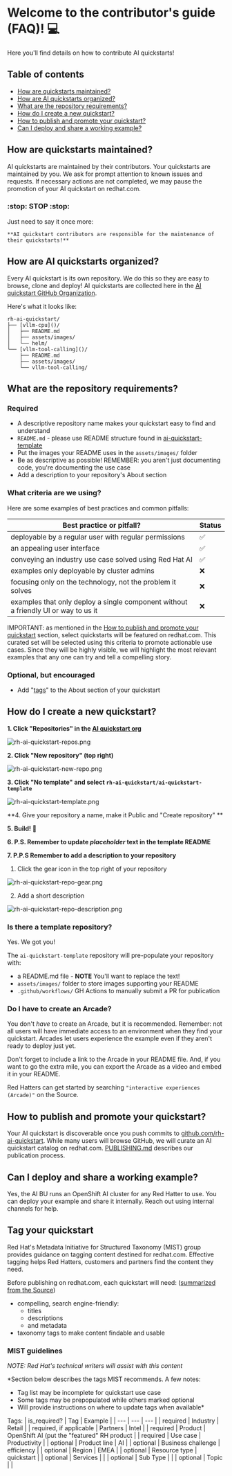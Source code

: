 # Welcome to the contributor's guide (FAQ)! :computer: 

Here you'll find details on how to contribute AI quickstarts!

## Table of contents

* [How are quickstarts maintained?](#how-are-quickstarts-maintained)
* [How are AI quickstarts organized?](#how-are-ai-quickstarts-organized)
* [What are the repository requirements?](#what-are-the-repository-requirements)
* [How do I create a new quickstart?](#how-do-i-create-a-new-quickstart)
* [How to publish and promote your quickstart?](#how-to-publish-and-promote-your-quickstart)
* [Can I deploy and share a working example?](#can-i-deploy-and-share-a-working-example) 



## How are quickstarts maintained? 

AI quickstarts are maintained by their contributors. Your quickstarts are maintained by
you. We ask for prompt attention to known issues and requests. If necessary
actions are not completed, we may pause the promotion of your AI quickstart on
redhat.com. 

### :stop: STOP :stop:
Just need to say it once more: 

    **AI quickstart contributors are responsible for the maintenance of their quickstarts!**

## How are AI quickstarts organized? 

Every AI quickstart is its own repository. We do this so they are easy to browse,
clone and deploy! AI quickstarts are collected here in the 
[AI quickstart GitHub Organization](https://github.com/rh-ai-quickstart). 

Here's what it looks like: 

```
rh-ai-quickstart/
├── [vllm-cpu]()/
│   ├── README.md 
│   ├── assets/images/
│   └── helm/
└── [vllm-tool-calling]()/
    ├── README.md 
    ├── assets/images/
    └── vllm-tool-calling/
```

## What are the repository requirements? 

### Required

* A descriptive repository name makes your quickstart easy to find and understand 
* `README.md` - please use README structure found in [ai-quickstart-template](https://github.com/rh-ai-quickstart/ai-quickstart-template)
* Put the images your README uses in the `assets/images/` folder
* Be as descriptive as possible! REMEMBER: you aren't just documenting code, you're documenting the use case
* Add a description to your repository's About section

### What criteria are we using? 

Here are some examples of best practices and common pitfalls: 

| Best practice or pitfall? | Status |
|---|---|
| deployable by a regular user with regular permissions | :white_check_mark: |
| an appealing user interface | :white_check_mark: | 
| conveying an industry use case solved using Red Hat AI | :white_check_mark: |
| examples only deployable by cluster admins | :x: | 
| focusing only on the technology, not the problem it solves | :x: |
| examples that only deploy a single component without a friendly UI or way to us it | :x: |


IMPORTANT: as mentioned in the 
[How to publish and promote your quickstart](#how-to-publish-and-promote-your-quickstart) section, 
select quickstarts will be featured on redhat.com. This curated set will be selected using this criteria to 
promote actionable use cases. Since they will be highly visible, we will highlight the most relevant 
examples that any one can try and tell a compelling story. 

### Optional, but encouraged
* Add "[tags](#tag-your-quickstart)" to the About section of your quickstart 

## How do I create a new quickstart? 

**1. Click "Repositories" in the [AI quickstart org](https://github.com/rh-ai-quickstart)**

![rh-ai-quickstart-repos.png](assets/images/rh-ai-quickstart-repos.png)

**2. Click "New repository" (top right)** 

![rh-ai-quickstart-new-repo.png](assets/images/rh-ai-quickstart-new-repo.png)

**3. Click "No template" and select `rh-ai-quickstart/ai-quickstart-template`**

![rh-ai-quickstart-template.png](assets/images/rh-ai-quickstart-template.png)

**4. Give your repository a name, make it Public and "Create repository" ** 

**5. Build! :rocket:**

**6. P.S. Remember to update *placeholder* text in the template README**

**7. P.P.S Remember to add a description to your repository**

1. Click the gear icon in the top right of your repository

![rh-ai-quickstart-repo-gear.png](assets/images/rh-ai-quickstart-repo-gear.png)

2. Add a short description 

![rh-ai-quickstart-repo-description.png](assets/images/rh-ai-quickstart-repo-description.png)


### Is there a template repository? 

Yes. We got you! 

The `ai-quickstart-template` repository will pre-populate your repository with: 
 
* a README.md file - **NOTE** You'll want to replace the text! 
* `assets/images/` folder to store images supporting your README
* `.github/workflows/` GH Actions to manually submit a PR for publication


### Do I have to create an Arcade? 

You don't *have* to create an Arcade, but it is recommended. Remember: not all
users will have immediate access to an environment when they find your 
quickstart. Arcades let users experience the example even if they aren't ready 
to deploy just yet. 

Don't forget to include a link to the Arcade in your README file. And, if you 
want to go the extra mile, you can export the Arcade as a video and embed it 
in your README. 

Red Hatters can get started by searching `"interactive experiences (Arcade)"` on
the Source.

## How to publish and promote your quickstart?

Your AI quickstart is discoverable once you push commits to 
[github.com/rh-ai-quickstart](https://github.com/rh-ai-quickstart). 
While many users will browse GitHub, we will curate an AI quickstart catalog on 
redhat.com. [PUBLISHING.md](PUBLISHING.md) describes our publication process. 


## Can I deploy and share a working example? 

Yes, the AI BU runs an OpenShift AI cluster for any Red Hatter to use. You can
deploy your example and share it internally. Reach out using internal channels
for help. 


## Tag your quickstart

Red Hat's Metadata Initiative for Structured Taxonomy (MIST) group provides 
guidance on tagging content destined for redhat.com. Effective tagging helps
Red Hatters, customers and partners find the content they need. 

Before publishing on redhat.com, each quickstart will need: ([summarized from the Source](https://source.redhat.com/departments/marketing/marketing_content_team/marketing_content_team_wiki/how_to_write_compelling_metadata_and_choose_taxonomy_tags_for_redhatcom_webpages))
* compelling, search engine-friendly:
  * titles 
  * descriptions
  * and metadata
* taxonomy tags to make content findable and usable 


### MIST guidelines

*NOTE: Red Hat's technical writers will assist with this content* 

*Section below describes the tags MIST recommends. A few notes:
* Tag list may be incomplete for quickstart use case
* Some tags may be prepopulated while others marked optional
* Will provide instructions on where to update tags when available*


Tags: 
| is_required? | Tag | Example | 
| --- | --- | --- |
| required | Industry | Retail |
| required, if applicable | Partners | Intel |
| required | Product | OpenShift AI (put the "featured" RH product |
| required | Use case | Productivity |
| optional | Product line | AI | 
| optional | Business challenge | efficiency | 
| optional | Region | EMEA |
| optional | Resource type | quickstart |
| optional | Services | |
| optional | Sub Type | |
| optional | Topic | |

<!-- what about other metadata? last edit, publish date? authors? -->


<!--  Comment this block out until decision made on where and how to update tags

### How to update tags

Help us keep things organized by tagging your quickstart repo. 
1. Go to your repository
2. Click the gear in the About section (top right)
3. Add relevant topic information
4. Include a tag for your team too, see [list of tags](#list-of-tags) below

### List of tags

* `rh-ai-bu`
* `rh-ai-bu-cai`
* `rh-ai-engineering`
* `rh-ecosystem-engineering`
* `rh-ai-ssa`
* `rh-consulting`
* `customer`
* `partner`
* `community`
-->

